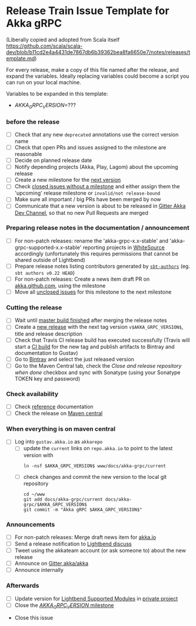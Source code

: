 # Release Train Issue Template for Akka gRPC

(Liberally copied and adopted from Scala itself https://github.com/scala/scala-dev/blob/b11cd2e4a4431de7867db6b39362bea8fa6650e7/notes/releases/template.md)

For every release, make a copy of this file named after the release, and expand the variables.
Ideally replacing variables could become a script you can run on your local machine.

Variables to be expanded in this template:
- $AKKA_GRPC_VERSION$=??? 

### before the release

- [ ] Check that any new `deprecated` annotations use the correct version name
- [ ] Check that open PRs and issues assigned to the milestone are reasonable
- [ ] Decide on planned release date
- [ ] Notify depending projects (Akka, Play, Lagom) about the upcoming release
- [ ] Create a new milestone for the [next version](https://github.com/akka/akka-grpc/milestones)
- [ ] Check [closed issues without a milestone](https://github.com/akka/akka-grpc/issues?utf8=%E2%9C%93&q=is%3Aissue%20is%3Aclosed%20no%3Amilestone) and either assign them the 'upcoming' release milestone or `invalid/not release-bound`
- [ ] Make sure all important / big PRs have been merged by now
- [ ] Communicate that a new version is about to be released in [Gitter Akka Dev Channel](https://gitter.im/akka/dev), so that no new Pull Requests are merged

### Preparing release notes in the documentation / announcement

- [ ] For non-patch releases: rename the 'akka-grpc-x.x-stable' and 'akka-grpc-supported-x.x-stable' reporting projects in [WhiteSource](https://saas.whitesourcesoftware.com/Wss/WSS.html) accordingly (unfortunately this requires permissions that cannot be shared outside of Lightbend)
- [ ] Prepare release notes listing contributors generated by [`sbt-authors`](https://github.com/2m/authors) (eg. `sbt authors v0.22 HEAD`)
- [ ] For non-patch releases: Create a news item draft PR on [akka.github.com](https://github.com/akka/akka.github.com), using the milestone
- [ ] Move all [unclosed issues](https://github.com/akka/akka-grpc/issues?q=is%3Aopen+is%3Aissue+milestone%3A$AKKA_GRPC_VERSION$) for this milestone to the next milestone

### Cutting the release

- [ ] Wait until [master build finished](https://travis-ci.org/akka/akka-grpc/builds/) after merging the release notes
- [ ] Create a [new release](https://github.com/akka/akka-grpc/releases/new) with the next tag version `v$AKKA_GRPC_VERSION$`, title and release description
- [ ] Check that Travis CI release build has executed successfully (Travis will start a [CI build](https://travis-ci.org/akka/akka-grpc/builds) for the new tag and publish artifacts to Bintray and documentation to Gustav)
- [ ] Go to [Bintray](https://bintray.com/akka/maven/akka-grpc) and select the just released version
- [ ] Go to the Maven Central tab, check the *Close and release repository when done* checkbox and sync with Sonatype (using your Sonatype TOKEN key and password)

### Check availability

- [ ] Check [reference](https://doc.akka.io/docs/akka-grpc/$AKKA_GRPC_VERSION$/) documentation
- [ ] Check the release on [Maven central](http://central.maven.org/maven2/com/lightbend/akka/grpc/akka-grpc-scalapb-protoc-plugin_2.12/$AKKA_GRPC_VERSION$/)

### When everything is on maven central
  - [ ] Log into `gustav.akka.io` as `akkarepo` 
    - [ ] update the `current` links on `repo.akka.io` to point to the latest version with
         ```
         ln -nsf $AKKA_GRPC_VERSION$ www/docs/akka-grpc/current
         ```
    - [ ] check changes and commit the new version to the local git repository
         ```
         cd ~/www
         git add docs/akka-grpc/current docs/akka-grpc/$AKKA_GRPC_VERSION$
         git commit -m "Akka gRPC $AKKA_GRPC_VERSION$"
         ```

### Announcements

- [ ] For non-patch releases: Merge draft news item for [akka.io](https://github.com/akka/akka.github.com)
- [ ] Send a release notification to [Lightbend discuss](https://discuss.akka.io)
- [ ] Tweet using the akkateam account (or ask someone to) about the new release
- [ ] Announce on [Gitter akka/akka](https://gitter.im/akka/akka)
- [ ] Announce internally

### Afterwards

- [ ] Update version for [Lightbend Supported Modules](https://developer.lightbend.com/docs/reactive-platform/2.0/supported-modules/#other-akka-modules) in [private project](https://github.com/lightbend/reactive-platform-docs/blob/master/build.sbt)
- [ ] Close the [$AKKA_GRPC_VERSION$ milestone](https://github.com/akka/akka-grpc/milestones?direction=asc&sort=due_date)
- Close this issue
